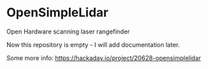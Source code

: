 # OpenSimpleLidar
Open Hardware scanning laser rangefinder

Now this repository is empty - I will add documentation later.

Some more info: https://hackaday.io/project/20628-opensimplelidar
